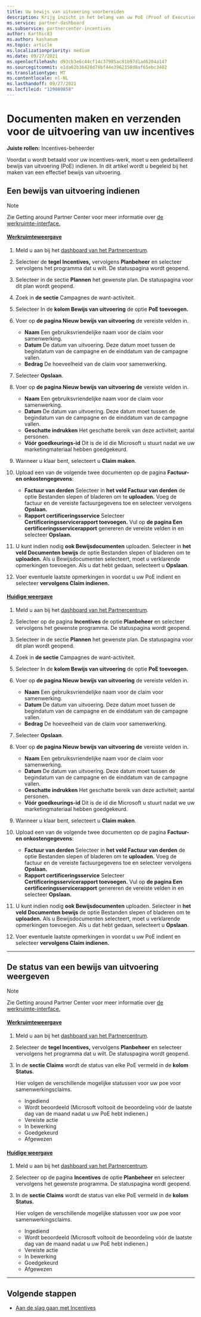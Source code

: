 ```yaml
---
title: Uw bewijs van uitvoering voorbereiden
description: Krijg inzicht in het belang van uw PoE (Proof of Execution), tijdlijnen, weergavestatus en richtlijnen voor indiening.
ms.service: partner-dashboard
ms.subservice: partnercenter-incentives
author: Karthic83
ms.author: kashanum
ms.topic: article
ms.localizationpriority: medium
ms.date: 09/27/2021
ms.openlocfilehash: d93cb3e6c44cf14c37985ac81b97d1ad6204a147
ms.sourcegitcommit: e1da62b36420d78bf44e3962358d0af65ebc3402
ms.translationtype: MT
ms.contentlocale: nl-NL
ms.lasthandoff: 09/27/2021
ms.locfileid: "129089858"
---
```

# <a name="create-and-submit-documents-for-your-incentives-proof-of-execution"></a>Documenten maken en verzenden voor de uitvoering van uw incentives

**Juiste rollen:** Incentives-beheerder

Voordat u wordt betaald voor uw incentives-werk, moet u een gedetailleerd bewijs van uitvoering (PoE) indienen. In dit artikel wordt u begeleid bij het maken van een effectief bewijs van uitvoering.

## <a name="how-to-submit-a-proof-of-execution"></a>Een bewijs van uitvoering indienen

> [!NOTE]
> Zie Getting around Partner Center voor meer informatie over [de werkruimte-interface.](get-around-partner-center.md#turn-workspaces-on-and-off)

#### <a name="workspaces-view"></a>[Werkruimteweergave](#tab/workspaces-view)

1. Meld u aan bij het [dashboard van het Partnercentrum](https://partner.microsoft.com/dashboard/).

2. Selecteer de **tegel Incentives,** vervolgens **Planbeheer** en selecteer vervolgens het programma dat u wilt. De statuspagina wordt geopend.

3. Selecteer in de sectie **Plannen** het gewenste plan. De statuspagina voor dit plan wordt geopend.

4. Zoek in **de sectie** Campagnes de want-activiteit.

5. Selecteer In de **kolom Bewijs van uitvoering** de optie **PoE toevoegen.**

6. Voer op **de pagina Nieuw bewijs van uitvoering** de vereiste velden in.

   - **Naam**  Een gebruiksvriendelijke naam voor de claim voor samenwerking.
   - **Datum**  De datum van uitvoering. Deze datum moet tussen de begindatum van de campagne en de einddatum van de campagne vallen.
   - **Bedrag**  De hoeveelheid van de claim voor samenwerking.

7. Selecteer **Opslaan**.

8. Voer op **de pagina Nieuw bewijs van uitvoering de** vereiste velden in.

   - **Naam**  Een gebruiksvriendelijke naam voor de claim voor samenwerking.
   - **Datum**  De datum van uitvoering. Deze datum moet tussen de begindatum van de campagne en de einddatum van de campagne vallen.
   - **Geschatte indrukken**   Het geschatte bereik van deze activiteit; aantal personen.
   - **Vóór goedkeurings-id**   Dit is de id die Microsoft u stuurt nadat we uw marketingmateriaal hebben goedgekeurd.

9. Wanneer u klaar bent, selecteert u **Claim maken**.

10. Upload een van de volgende twee documenten op de pagina **Factuur- en onkostengegevens**:
    - **Factuur van derden**  Selecteer in **het veld Factuur van derden** de optie Bestanden slepen of bladeren om te **uploaden.** Voeg de factuur en de vereiste factuurgegevens toe en selecteer vervolgens **Opslaan.**
    - **Rapport certificeringsservice**  Selecteer **Certificeringsservicerapport toevoegen.** Vul op **de pagina Een certificeringsservicerapport** genereren de vereiste velden in en selecteer **Opslaan.**

11. U kunt indien nodig **ook Bewijsdocumenten** uploaden. Selecteer in **het veld Documenten bewijs** de optie Bestanden slepen of bladeren om te **uploaden.** Als u Bewijsdocumenten selecteert, moet u verklarende opmerkingen toevoegen. Als u dat hebt gedaan, selecteert u **Opslaan**.

12. Voer eventuele laatste opmerkingen in voordat u uw PoE indient en selecteer **vervolgens Claim indienen.**

#### <a name="current-view"></a>[Huidige weergave](#tab/current-view)

1. Meld u aan bij het [dashboard van het Partnercentrum](https://partner.microsoft.com/dashboard/).

2. Selecteer op de pagina **Incentives** de optie **Planbeheer** en selecteer vervolgens het gewenste programma. De statuspagina wordt geopend.

3. Selecteer in de sectie **Plannen** het gewenste plan. De statuspagina voor dit plan wordt geopend.

4. Zoek in **de sectie** Campagnes de want-activiteit.

5. Selecteer In de **kolom Bewijs van uitvoering** de optie **PoE toevoegen.**

6. Voer op **de pagina Nieuw bewijs van uitvoering** de vereiste velden in.

   - **Naam**  Een gebruiksvriendelijke naam voor de claim voor samenwerking.
   - **Datum**  De datum van uitvoering. Deze datum moet tussen de begindatum van de campagne en de einddatum van de campagne vallen.
   - **Bedrag**  De hoeveelheid van de claim voor samenwerking.

7. Selecteer **Opslaan**.

8. Voer op **de pagina Nieuw bewijs van uitvoering de** vereiste velden in.

   - **Naam**  Een gebruiksvriendelijke naam voor de claim voor samenwerking.
   - **Datum**  De datum van uitvoering. Deze datum moet tussen de begindatum van de campagne en de einddatum van de campagne vallen.
   - **Geschatte indrukken**   Het geschatte bereik van deze activiteit; aantal personen.
   - **Vóór goedkeurings-id**   Dit is de id die Microsoft u stuurt nadat we uw marketingmateriaal hebben goedgekeurd.

9. Wanneer u klaar bent, selecteert u **Claim maken**.

10. Upload een van de volgende twee documenten op de pagina **Factuur- en onkostengegevens**:
    - **Factuur van derden**  Selecteer in **het veld Factuur van derden** de optie Bestanden slepen of bladeren om te **uploaden.** Voeg de factuur en de vereiste factuurgegevens toe en selecteer vervolgens **Opslaan.**
    - **Rapport certificeringsservice**  Selecteer **Certificeringsservicerapport toevoegen.** Vul op **de pagina Een certificeringsservicerapport** genereren de vereiste velden in en selecteer **Opslaan.**

11. U kunt indien nodig **ook Bewijsdocumenten** uploaden. Selecteer in **het veld Documenten bewijs** de optie Bestanden slepen of bladeren om te **uploaden.** Als u Bewijsdocumenten selecteert, moet u verklarende opmerkingen toevoegen. Als u dat hebt gedaan, selecteert u **Opslaan**.

12. Voer eventuele laatste opmerkingen in voordat u uw PoE indient en selecteer **vervolgens Claim indienen.**

* * *

## <a name="view-the-status-of-a-proof-of-execution"></a>De status van een bewijs van uitvoering weergeven

> [!NOTE]
> Zie Getting around Partner Center voor meer informatie over [de werkruimte-interface.](get-around-partner-center.md#turn-workspaces-on-and-off)

#### <a name="workspaces-view"></a>[Werkruimteweergave](#tab/workspaces-view)

1. Meld u aan bij het [dashboard van het Partnercentrum](https://partner.microsoft.com/dashboard/).

2. Selecteer de **tegel Incentives,** vervolgens **Planbeheer** en selecteer vervolgens het programma dat u wilt. De statuspagina wordt geopend.

3. In de **sectie Claims** wordt de status van elke PoE vermeld in de **kolom Status.**

   Hier volgen de verschillende mogelijke statussen voor uw poe voor samenwerkingsclaims.

   - Ingediend
   - Wordt beoordeeld (Microsoft voltooit de beoordeling vóór de laatste dag van de maand nadat u uw PoE hebt indienen.)
   - Vereiste actie
   - In bewerking
   - Goedgekeurd
   - Afgewezen

#### <a name="current-view"></a>[Huidige weergave](#tab/current-view)

1. Meld u aan bij het [dashboard van het Partnercentrum](https://partner.microsoft.com/dashboard/).

2. Selecteer op de pagina **Incentives** de optie **Planbeheer** en selecteer vervolgens het gewenste programma. De statuspagina wordt geopend.

3. In de **sectie Claims** wordt de status van elke PoE vermeld in de **kolom Status.**

   Hier volgen de verschillende mogelijke statussen voor uw poe voor samenwerkingsclaims.

   - Ingediend
   - Wordt beoordeeld (Microsoft voltooit de beoordeling vóór de laatste dag van de maand nadat u uw PoE hebt indienen.)
   - Vereiste actie
   - In bewerking
   - Goedgekeurd
   - Afgewezen

* * *

## <a name="next-steps"></a>Volgende stappen

- [Aan de slag gaan met Incentives](incentives-get-started-intro.md)